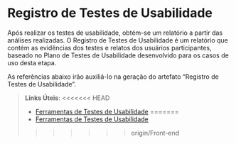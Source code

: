 # Registro de Testes de Usabilidade

Após realizar os testes de usabilidade, obtém-se um relatório a partir das análises realizadas. O Registro de Testes de Usabilidade é um relatório que contém as evidências dos testes e relatos dos usuários participantes, baseado no Plano de Testes de Usabilidade desenvolvido para os casos de uso desta etapa.

As referências abaixo irão auxiliá-lo na geração do artefato “Registro de Testes de Usabilidade”.

> **Links Úteis**:
<<<<<<< HEAD
> - [Ferramentas de Testes de Usabilidade](https://www.usability.gov/how-to-and-tools/resources/templates.html)
=======
> - [Ferramentas de Testes de Usabilidade](https://www.usability.gov/how-to-and-tools/resources/templates.html)
>>>>>>> origin/Front-end
